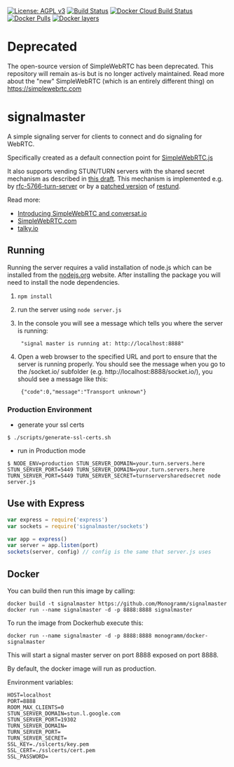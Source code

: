 
[uri_license]: https://opensource.org/licenses/MIT
[uri_license_image]: https://img.shields.io/badge/license-MIT-blue.svg

[![License: AGPL v3][uri_license_image]][uri_license]
[![Build Status](https://travis-ci.org/Monogramm/signalmaster.svg)](https://travis-ci.org/Monogramm/signalmaster)
[![Docker Cloud Build Status](https://img.shields.io/docker/cloud/build/monogramm/docker-signalmaster.svg)](https://hub.docker.com/r/monogramm/docker-signalmaster/)
[![Docker Pulls](https://img.shields.io/docker/pulls/monogramm/docker-signalmaster.svg)](https://hub.docker.com/r/monogramm/docker-signalmaster/)
[![Docker layers](https://images.microbadger.com/badges/image/monogramm/docker-signalmaster.svg)](https://microbadger.com/images/monogramm/docker-signalmaster)

# Deprecated

The open-source version of SimpleWebRTC has been deprecated. This repository will remain as-is but is no longer actively maintained.
Read more about the "new" SimpleWebRTC (which is an entirely different thing) on https://simplewebrtc.com

# signalmaster

A simple signaling server for clients to connect and do signaling for WebRTC.

Specifically created as a default connection point for [SimpleWebRTC.js](https://github.com/HenrikJoreteg/SimpleWebRTC)

It also supports vending STUN/TURN servers with the shared secret mechanism as described in [this draft](http://tools.ietf.org/html/draft-uberti-behave-turn-rest-00).  This mechanism is implemented e.g. by [rfc-5766-turn-server](https://code.google.com/p/rfc5766-turn-server/) or by a [patched version](https://github.com/otalk/restund) of [restund](http://creytiv.com/restund.html).

Read more:
 - [Introducing SimpleWebRTC and conversat.io](http://blog.andyet.com/2013/02/22/introducing-simplewebrtcjs-and-conversatio/)
 - [SimpleWebRTC.com](http://simplewebrtc.com)
 - [talky.io](https://talky.io)

## Running

Running the server requires a valid installation of node.js which can be installed from the [nodejs.org](nodejs.org) website. After installing the package you will need to install the node dependencies.

1. `npm install`

2. run the server using `node server.js`

3. In the console you will see a message which tells you where the server is running:

        "signal master is running at: http://localhost:8888"

4. Open a web browser to the specified URL and port to ensure that the server is running properly. You should see the message when you go to the /socket.io/ subfolder (e.g. http://localhost:8888/socket.io/), you should see a message like this:

        {"code":0,"message":"Transport unknown"}

### Production Environment

* generate your ssl certs

```shell
$ ./scripts/generate-ssl-certs.sh
```

* run in Production mode

```shell
$ NODE_ENV=production STUN_SERVER_DOMAIN=your.turn.servers.here STUN_SERVER_PORT=5449 TURN_SERVER_DOMAIN=your.turn.servers.here TURN_SERVER_PORT=5449 TURN_SERVER_SECRET=turnserversharedsecret node server.js
```

## Use with Express

```js
var express = require('express')
var sockets = require('signalmaster/sockets')

var app = express()
var server = app.listen(port)
sockets(server, config) // config is the same that server.js uses
```

## Docker

You can build then run this image by calling:  

```shell
docker build -t signalmaster https://github.com/Monogramm/signalmaster
docker run --name signalmaster -d -p 8888:8888 signalmaster
```

To run the image from Dockerhub execute this:

```shell
docker run --name signalmaster -d -p 8888:8888 monogramm/docker-signalmaster
```

This will start a signal master server on port 8888 exposed on port 8888.

By default, the docker image will run as production.

Environment variables:

```
HOST=localhost
PORT=8888
ROOM_MAX_CLIENTS=0
STUN_SERVER_DOMAIN=stun.l.google.com
STUN_SERVER_PORT=19302
TURN_SERVER_DOMAIN=
TURN_SERVER_PORT=
TURN_SERVER_SECRET=
SSL_KEY=./sslcerts/key.pem
SSL_CERT=./sslcerts/cert.pem
SSL_PASSWORD=
```
